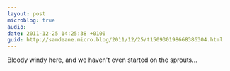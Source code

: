 ```yaml
---
layout: post
microblog: true
audio: 
date: 2011-12-25 14:25:38 +0100
guid: http://samdeane.micro.blog/2011/12/25/t150930198668386304.html
---
```

Bloody windy here, and we haven't even started on the sprouts...

